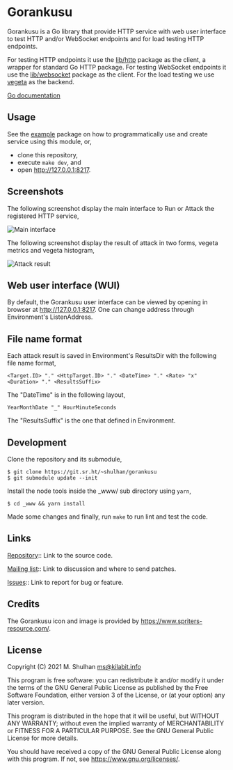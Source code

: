 # Gorankusu

Gorankusu is a Go library that provide HTTP service with web user interface
to test HTTP and/or WebSocket endpoints and for load testing HTTP endpoints.

For testing HTTP endpoints it use the
[lib/http](https://pkg.go.dev/git.sr.ht/~shulhan/pakakeh.go/lib/http)
package as the client, a wrapper for standard Go HTTP package.
For testing WebSocket endpoints it use the
[lib/websocket](https://pkg.go.dev/git.sr.ht/~shulhan/pakakeh.go/lib/websocket)
package as the client.
For the load testing we use
[vegeta](https://github.com/tsenart/vegeta)
as the backend.

[Go documentation](https://pkg.go.dev/git.sr.ht/~shulhan/gorankusu)

## Usage

See the
[example](https://git.sr.ht/~shulhan/gorankusu/tree/main/item/example/)
package on how to programmatically use and create service using this module,
or,

* clone this repository,
* execute `make dev`, and
* open <http://127.0.0.1:8217>.


## Screenshots

The following screenshot display the main interface to Run or Attack the
registered HTTP service,

![Main interface](https://git.sr.ht/~shulhan/gorankusu/blob/main/_screenshots/gorankusu_example.png "Main interface")

The following screenshot display the result of attack in two forms, vegeta
metrics and vegeta histogram,

![Attack result](https://git.sr.ht/~shulhan/gorankusu/blob/main/_screenshots/gorankusu_attack_result.png "Attack result")


## Web user interface (WUI)

By default, the Gorankusu user interface can be viewed by opening in browser at
<http://127.0.0.1:8217>.
One can change address through Environment's ListenAddress.


## File name format

Each attack result is saved in Environment's ResultsDir with the following
file name format,

```
<Target.ID> "." <HttpTarget.ID> "." <DateTime> "." <Rate> "x" <Duration> "." <ResultsSuffix>
```

The "DateTime" is in the following layout,

```
YearMonthDate "_" HourMinuteSeconds
```

The "ResultsSuffix" is the one that defined in Environment.


## Development

Clone the repository and its submodule,

```
$ git clone https://git.sr.ht/~shulhan/gorankusu
$ git submodule update --init
```

Install the node tools inside the _www/ sub directory using `yarn`,

```
$ cd _www && yarn install
```

Made some changes and finally, run `make` to run lint and test the code.


## Links

[Repository](https://git.sr.ht/~shulhan/gorankusu):: Link to the source code.

[Mailing list](https://lists.sr.ht/~shulhan/gorankusu):: Link to discussion and
where to send patches.

[Issues](https://todo.sr.ht/~shulhan/gorankusu):: Link to report for bug or
feature.


## Credits

The Gorankusu icon and image is provided by <https://www.spriters-resource.com/>.


## License

Copyright (C) 2021 M. Shulhan  <ms@kilabit.info>

This program is free software: you can redistribute it and/or modify it under
the terms of the GNU General Public License as published by the Free Software
Foundation, either version 3 of the License, or (at your option) any later
version.

This program is distributed in the hope that it will be useful, but WITHOUT
ANY WARRANTY; without even the implied warranty of MERCHANTABILITY or FITNESS
FOR A PARTICULAR PURPOSE.  See the GNU General Public License for more
details.

You should have received a copy of the GNU General Public License along with
this program.  If not, see <https://www.gnu.org/licenses/>.
